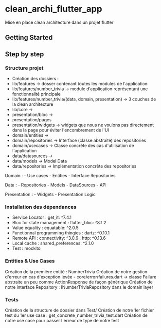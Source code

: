 # clean_archi_flutter_app

Mise en place clean architecture dans un projet flutter

## Getting Started

## Step by step

### Structure projet

- Création des dossiers :
- lib/features -> dosser contenant toutes les modules de l'application
- lib/features/number_trivia -> module d'application représentant une fonctionnalité principale
- lib/features/number_trivia/(data, domain, presentation) -> 3 couches de la clean architecture
- lib/core ->
- presentation/bloc ->
- presentation/pages
- presentation/widgets -> widgets que nous ne voulons pas directement dans la page pour éviter l'encombrement de l'UI
- domain/entities ->
- domain/repositories -> Interface (classe abstraite) des repositories
- domain/usecases -> Classe concrète des cas d'utilisation de l'application
- data/datasources ->
- data/models -> Model Data
- data/repositories -> Implémentation concrète des repositories

Domain :
    - Use cases
    - Entities
    - Interface Repositories

Data :
    - Repositories
    - Models
    - DataSources
    - API

Presentation :
    - Widgets
    - Presentation Logic

### Installation des dépendances

- Service Locator : get_it: ^7.4.1
- Bloc for state management : flutter_bloc: ^8.1.2
- Value equality : equatable: ^2.0.5
- Functionnal programming thingies : dartz: ^0.10.1
- Remote API : connectivity: ^3.0.6 , http: ^0.13.6
- Local cache : shared_preferences: ^2.1.0
- Test : mockito

### Entities & Use Cases

Création de la première entité : NumberTrivia
Création de notre gestion d'erreur en cas d'exception levée
    - core/error/failures.dart -> classe Failure abstraite un peu comme ActionResponse de façon générique
Création de notre interface Repository : INumberTriviaRepository dans le domain layer

### Tests

Création de la structure de dossier dans Test/
Création de notre 1er fichier test du 1er use case : get_concrete_number_trivia_test.dart
Création de notre use case pour passer l'érreur de type de notre test
